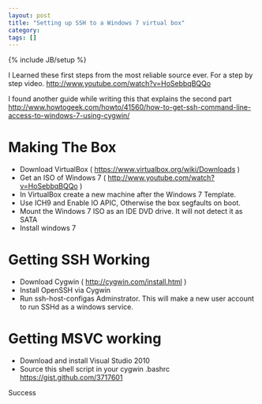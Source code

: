 ```yaml
---
layout: post
title: "Setting up SSH to a Windows 7 virtual box"
category:
tags: []
---
```

{% include JB/setup %}

I Learned these first steps from the most reliable source ever.
For a step by step video.
http://www.youtube.com/watch?v=HoSebbqBQQo

I found another guide while writing this that explains the second part
http://www.howtogeek.com/howto/41560/how-to-get-ssh-command-line-access-to-windows-7-using-cygwin/

# Making The Box
* Download VirtualBox ( https://www.virtualbox.org/wiki/Downloads )
* Get an ISO of Windows 7 ( http://www.youtube.com/watch?v=HoSebbqBQQo )
* In VirtualBox create a new machine after the Windows 7 Template.
* Use ICH9 and Enable IO APIC, Otherwise the box segfaults on boot.
* Mount the Windows 7 ISO as an IDE DVD drive. It will not detect it as SATA
* Install windows 7

# Getting SSH Working
* Download Cygwin ( http://cygwin.com/install.html )
* Install OpenSSH via Cygwin
* Run ssh-host-configas Adminstrator. This will make a new user account to run SSHd as a windows service.

# Getting MSVC working
* Download and install Visual Studio 2010
* Source this shell script in your cygwin .bashrc https://gist.github.com/3717601

Success

